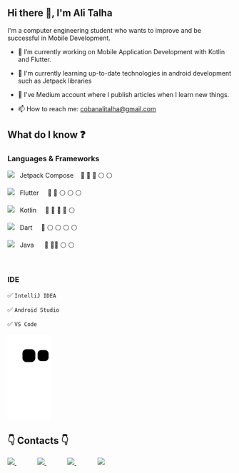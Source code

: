 ## Hi there 👋, I'm Ali Talha 

I'm a computer engineering student who wants to improve and be successful in Mobile Development.

- 🔭 I’m currently working on Mobile Application Development with  Kotlin and Flutter.

- 🌱 I'm currently learning up-to-date technologies in android development such as Jetpack libraries

- 📝 I've Medium account where I publish articles when I learn new things.

- 📫 How to reach me: cobanalitalha@gmail.com


## What do I know  :question:

### Languages & Frameworks 


  <img src="https://user-images.githubusercontent.com/64840495/209083012-59a8d5c2-7dd1-448e-85d8-ed199dcd3f54.png" height="50"/> &nbsp; Jetpack Compose &nbsp;&nbsp;  :large_blue_circle: :large_blue_circle: :large_blue_circle: :white_circle: :white_circle: 

  <img src="https://cdn.jsdelivr.net/gh/devicons/devicon/icons/flutter/flutter-original.svg" height="50"/> &nbsp; Flutter  &nbsp;&nbsp;&nbsp;  :large_blue_circle: :large_blue_circle: :white_circle: :white_circle: :white_circle: 

<img src="https://cdn.jsdelivr.net/gh/devicons/devicon/icons/kotlin/kotlin-original.svg" height="50" /> &nbsp; Kotlin &nbsp;&nbsp;&nbsp;  :large_blue_circle: :large_blue_circle: :large_blue_circle: :large_blue_circle: :white_circle:

 <img src="https://user-images.githubusercontent.com/64840495/209082245-370a3b10-fb41-4795-8cb5-3cf58b48932f.png" height="50" /> &nbsp; Dart &nbsp;&nbsp;&nbsp; :large_blue_circle: :white_circle: :white_circle: :white_circle: :white_circle:

<img src="https://cdn.jsdelivr.net/gh/devicons/devicon/icons/java/java-original-wordmark.svg" height="50" /> &nbsp; Java  &nbsp;&nbsp;&nbsp;&nbsp; :large_blue_circle: :large_blue_circle::large_blue_circle: :white_circle: :white_circle:



<br>


### IDE 

:white_check_mark: `IntelliJ IDEA`

:white_check_mark: `Android Studio`

:white_check_mark: `VS Code`


![snake svg](https://github.com/carpodok/carpodok/blob/output/github-contribution-grid-snake.svg)



## :point_down: Contacts :point_down: 


<a href="https://alitalhacoban.medium.com/"><img src="https://user-images.githubusercontent.com/64840495/131394736-53560497-2ece-4339-a2dc-1f723f605cf0.jpeg"   height="25" >  </a>&nbsp;&nbsp;&nbsp;&nbsp;&nbsp;&nbsp;&nbsp;&nbsp;&nbsp;&nbsp;&nbsp;
<a href="https://www.linkedin.com/in/ali-talha-%C3%A7oban-b06286205/"><img src="https://user-images.githubusercontent.com/64840495/131240332-e43862a6-c8ca-493e-bdf9-6623f499e69f.png"   height="25" >  </a>&nbsp;&nbsp;&nbsp;&nbsp;&nbsp;&nbsp;&nbsp;&nbsp;&nbsp;&nbsp;&nbsp;
<a href="https://www.instagram.com/talhalicbn/"><img src="https://user-images.githubusercontent.com/64840495/131240318-0f9be8a3-850d-424b-a576-22a812af3587.png"   height="25" >  </a>&nbsp;&nbsp;&nbsp;&nbsp;&nbsp;&nbsp;&nbsp;&nbsp;&nbsp;&nbsp;&nbsp;
<a href="https://discordapp.com/users/7869/"><img src="https://user-images.githubusercontent.com/64840495/131240333-9fc83a78-4300-4e85-bd9b-48b3d1fd33f4.png"   height="25" >  </a>





